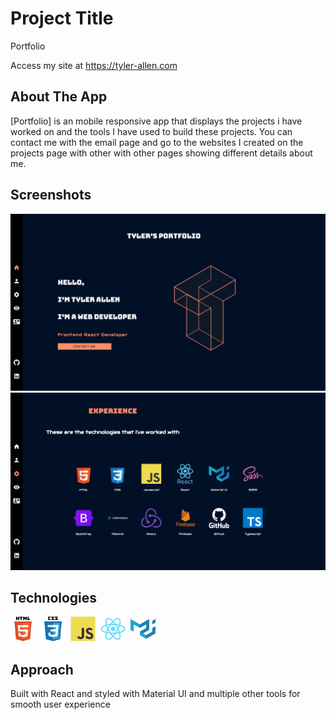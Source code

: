 

# Project Title

Portfolio



Access my site at https://tyler-allen.com

## About The App

[Portfolio] is an mobile responsive app that displays the projects i have worked on and the tools I have used to build these projects. You can contact me with the email page and go to the websites I created on the projects page with other with other pages showing different details about me.


## Screenshots

![](screenshots/portfolio1.png)
![](screenshots/portfolio2.png)


## Technologies

  <img src="https://github.com/devicons/devicon/blob/master/icons/html5/html5-original-wordmark.svg" title="html5" alt="html5" width="40" height="40"/>&nbsp;
  <img src="https://github.com/devicons/devicon/blob/master/icons/css3/css3-original-wordmark.svg" title="css3" alt="css3" width="40" height="40"/>&nbsp;
  <img src="https://github.com/devicons/devicon/blob/master/icons/javascript/javascript-original.svg" title="javascript" alt="javascript" width="40" height="40"/>&nbsp;
  <img src="https://github.com/devicons/devicon/blob/master/icons/react/react-original.svg" title="React" alt="React" width="40" height="40"/>&nbsp;
  <img src="https://github.com/devicons/devicon/blob/master/icons/materialui/materialui-original.svg" title="materialui" alt="materialui" width="40" height="40"/>&nbsp;


## Approach

Built with React and styled with Material UI and multiple other tools for smooth user experience



